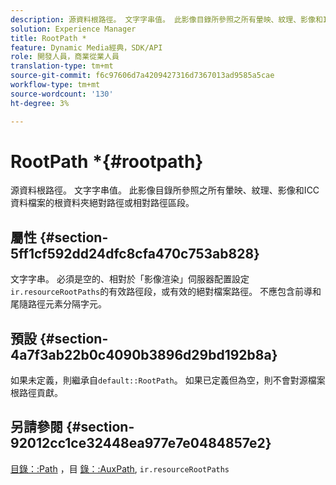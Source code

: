 ```yaml
---
description: 源資料根路徑。 文字字串值。 此影像目錄所參照之所有暈映、紋理、影像和ICC資料檔案的根資料夾絕對路徑或相對路徑區段。
solution: Experience Manager
title: RootPath *
feature: Dynamic Media經典，SDK/API
role: 開發人員，商業從業人員
translation-type: tm+mt
source-git-commit: f6c97606d7a4209427316d7367013ad9585a5cae
workflow-type: tm+mt
source-wordcount: '130'
ht-degree: 3%

---
```



# RootPath *{#rootpath}

源資料根路徑。 文字字串值。 此影像目錄所參照之所有暈映、紋理、影像和ICC資料檔案的根資料夾絕對路徑或相對路徑區段。

## 屬性 {#section-5ff1cf592dd24dfc8cfa470c753ab828}

文字字串。 必須是空的、相對於「影像渲染」伺服器配置設定`ir.resourceRootPaths`的有效路徑段，或有效的絕對檔案路徑。 不應包含前導和尾隨路徑元素分隔字元。

## 預設 {#section-4a7f3ab22b0c4090b3896d29bd192b8a}

如果未定義，則繼承自`default::RootPath`。 如果已定義但為空，則不會對源檔案根路徑貢獻。

## 另請參閱 {#section-92012cc1ce32448ea977e7e0484857e2}

[目錄：:Path](../../../../../ir-api/material-cat/image-rendering-api-ref/c-ir-material-catalog/c-ir-material-data-reference/r-ir-path.md#reference-59ebb624250a4965ad1737578a2ab590) ，目 [錄：:AuxPath](../../../../../ir-api/material-cat/image-rendering-api-ref/c-ir-material-catalog/c-ir-material-data-reference/r-ir-auxpath.md#reference-943ad5ee3c3b4b06bbcbb005db0dc969),  `ir.resourceRootPaths`
